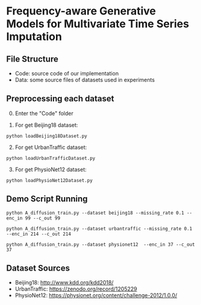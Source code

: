# Frequency-aware Generative Models for Multivariate Time Series Imputation


## File Structure
* Code: source code of our implementation
* Data: some source files of datasets used in experiments


## Preprocessing each dataset
0. Enter the "Code" folder

1. For get Beijing18 dataset:
```
python loadBeijing18Dataset.py
```

2. For get UrbanTraffic dataset:
```
python loadUrbanTrafficDataset.py
```
3. For get PhysioNet12 dataset:
```
python loadPhysioNet12Dataset.py
```

## Demo Script Running
```
python A_diffusion_train.py --dataset beijing18 --missing_rate 0.1 --enc_in 99 --c_out 99
```

```
python A_diffusion_train.py --dataset urbantraffic --missing_rate 0.1 --enc_in 214 --c_out 214
```

```
python A_diffusion_train.py --dataset physionet12  --enc_in 37 --c_out 37
```

## Dataset Sources
* Beijing18: http://www.kdd.org/kdd2018/
* UrbanTraffic: https://zenodo.org/record/1205229
* PhysioNet12: https://physionet.org/content/challenge-2012/1.0.0/
